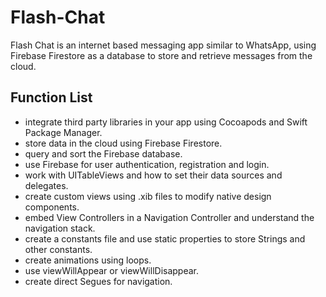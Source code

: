 # Flash-Chat


Flash Chat is an internet based messaging app similar to WhatsApp,  using  Firebase Firestore as a database to store and retrieve messages from the cloud. 

## Function List

* integrate third party libraries in your app using Cocoapods and Swift Package Manager.
* store data in the cloud using Firebase Firestore.
* query and sort the Firebase database.
* use Firebase for user authentication, registration and login.
* work with UITableViews and how to set their data sources and delegates.
* create custom views using .xib files to modify native design components.
* embed View Controllers in a Navigation Controller and understand the navigation stack.
* create a constants file and use static properties to store Strings and other constants.
* create animations using loops.
* use viewWillAppear or viewWillDisappear.
* create direct Segues for navigation.




